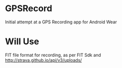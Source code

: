 # GPSRecord
Initial attempt at a GPS Recording app for Android Wear
# Will Use
FIT file format for recording, as per FIT Sdk and http://strava.github.io/api/v3/uploads/

